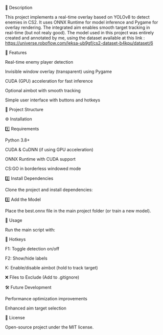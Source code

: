 📌 Description

This project implements a real-time overlay based on YOLOv8 to detect enemies in CS2. It uses ONNX Runtime for model inference and Pygame for overlay rendering. The integrated aim enables smooth target tracking in real-time (but not realy good).
The model used in this project was entirely created and annotated by me, using the dataset available at this link :  https://universe.roboflow.com/leksa-ub9gf/cs2-dataset-b4kpu/dataset/6

🚀 Features

Real-time enemy player detection

Invisible window overlay (transparent) using Pygame

CUDA (GPU) acceleration for fast inference

Optional aimbot with smooth tracking

Simple user interface with buttons and hotkeys

📂 Project Structure

⚙️ Installation

1️⃣ Requirements

Python 3.8+

CUDA & CuDNN (if using GPU acceleration)

ONNX Runtime with CUDA support

CS:GO in borderless windowed mode

2️⃣ Install Dependencies

Clone the project and install dependencies:

3️⃣ Add the Model

Place the best.onnx file in the main project folder (or train a new model).

🎯 Usage

Run the main script with:

🔑 Hotkeys

F1: Toggle detection on/off

F2: Show/hide labels

K: Enable/disable aimbot (hold to track target)

❌ Files to Exclude (Add to .gitignore)

🛠️ Future Development

Performance optimization improvements

Enhanced aim target selection

📜 License

Open-source project under the MIT license.
